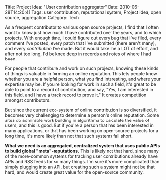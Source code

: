Title: Project Idea: "User contribution aggregator"
Date: 2010-06-28T14:20:41
Tags: user contribution, reputational system, Project idea, open source, aggregation
Category: Tech

As a frequent contributor to various open source projects, I find that I often want to know just how much I have contributed over the years, and to which projects. With enough time, I could figure out every bug that I've filed, every comment I've posted, every patch that I've submitted (there aren't many), and every <em>contribution</em> I've made. But it would take me a LOT of effort, and after not too long, I'd be knee deep in records and notes of where I had been.

For people that contribute and work on such projects, knowing these kinds of things is valuable in forming an online reputation. This lets people know whether you are a helpful person, what you find interesting, and where your expertise may be. If you're looking for work in such a field, it's great to be able to point to a record of contribution, and say, "Yes, I am interested in this field, and I have a track record to prove it." It creates competition amongst contributors.

But since the current eco-system of online contribution is so diversified, it becomes very challenging to determine a person's online reputation. Some sites do admirable work building in algorithms to calculate the value of users, and this is good. But if you're a person that has been interested in many applications, or that has been working on open-source projects for a long time, it's more likely than not that such systems fall short.

<strong>What we need is an aggregated, centralized system that uses public APIs to build global "meta"-reputations.</strong> This is likely not that hard, since many of the more-common systems for tracking user contributions already have APIs and RSS feeds for so many things. I'm sure it's more complicated than simply plugging into an API, but creating such a system might not be that hard, and would create great value for the open-source community.
